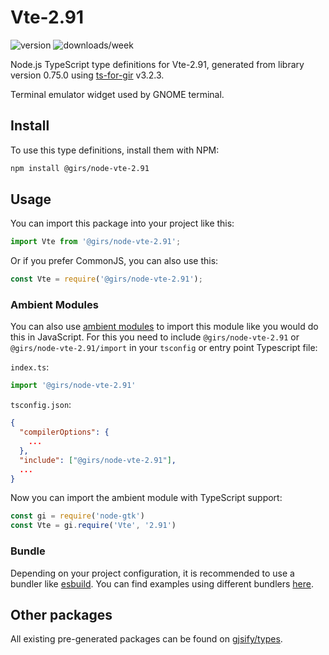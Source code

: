 
# Vte-2.91

![version](https://img.shields.io/npm/v/@girs/node-vte-2.91)
![downloads/week](https://img.shields.io/npm/dw/@girs/node-vte-2.91)


Node.js TypeScript type definitions for Vte-2.91, generated from library version 0.75.0 using [ts-for-gir](https://github.com/gjsify/ts-for-gir) v3.2.3.

Terminal emulator widget used by GNOME terminal.

## Install

To use this type definitions, install them with NPM:
```bash
npm install @girs/node-vte-2.91
```

## Usage

You can import this package into your project like this:
```ts
import Vte from '@girs/node-vte-2.91';
```

Or if you prefer CommonJS, you can also use this:
```ts
const Vte = require('@girs/node-vte-2.91');
```

### Ambient Modules

You can also use [ambient modules](https://github.com/gjsify/ts-for-gir/tree/main/packages/cli#ambient-modules) to import this module like you would do this in JavaScript.
For this you need to include `@girs/node-vte-2.91` or `@girs/node-vte-2.91/import` in your `tsconfig` or entry point Typescript file:

`index.ts`:
```ts
import '@girs/node-vte-2.91'
```

`tsconfig.json`:
```json
{
  "compilerOptions": {
    ...
  },
  "include": ["@girs/node-vte-2.91"],
  ...
}
```

Now you can import the ambient module with TypeScript support: 

```ts
const gi = require('node-gtk')
const Vte = gi.require('Vte', '2.91')
```


### Bundle

Depending on your project configuration, it is recommended to use a bundler like [esbuild](https://esbuild.github.io/). You can find examples using different bundlers [here](https://github.com/gjsify/ts-for-gir/tree/main/examples).

## Other packages

All existing pre-generated packages can be found on [gjsify/types](https://github.com/gjsify/types).

